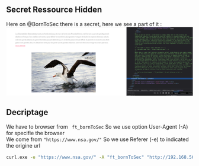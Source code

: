 ## Secret Ressource Hidden

Here on @BornToSec there is a secret, here we see a part of it : 
![image](./Ressources/secretTxt.png)

## Decriptage

We have to browser from ``` ft_bornToSec```
So we use option User-Agent (-A) for specifie the browser    
We come from ```"https://www.nsa.gov/"```
So we use Referer (-e) to indicated the origine url 

 ```bash
 curl.exe -e "https://www.nsa.gov/" -A "ft_bornToSec" "http://192.168.56.101/?page=b7e44c7a40c5f80139f0a50f3650fb2bd8d00b0d24667c4c2ca32c88e13b758f" > test.txt
 ```